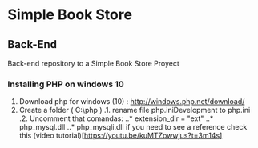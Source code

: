 # Simple Book Store
## Back-End

Back-end repository to a Simple Book Store Proyect

### Installing PHP on windows 10

1. Download php for windows (10) : http://windows.php.net/download/
2. Create a folder ( C:\php )
.1. rename file php.iniDevelopment to php.ini
.2. Uncomment that comandas:
..* extension_dir = "ext"
..* php_mysql.dll
..* php_mysqli.dll
if you need to see a reference check this (video tutorial)[https://youtu.be/kuMTZowwjus?t=3m14s]
